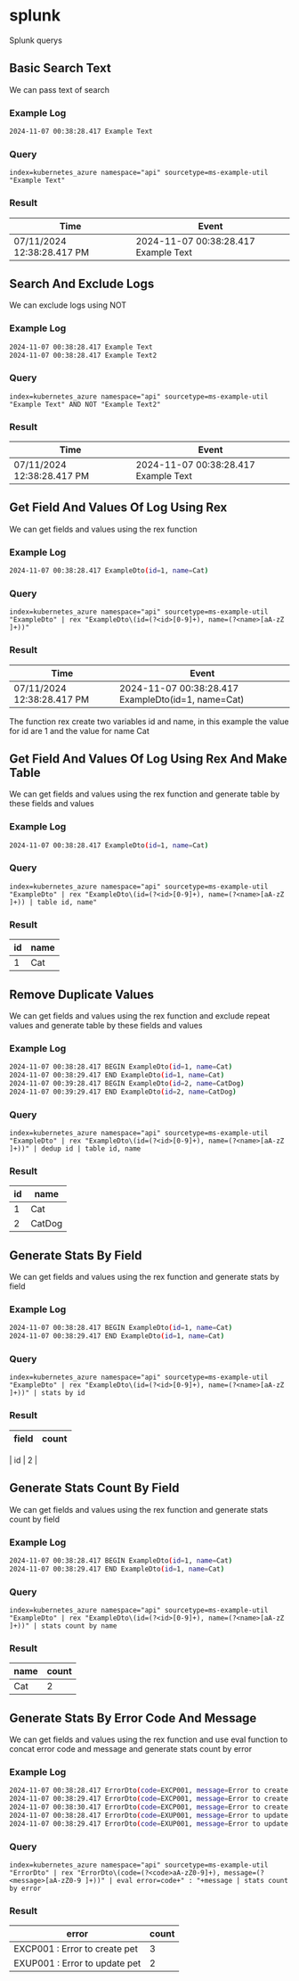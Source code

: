 # splunk
Splunk querys

## Basic Search Text
We can pass text of search

### Example Log

```bash
2024-11-07 00:38:28.417 Example Text
```

### Query

```splunk
index=kubernetes_azure namespace="api" sourcetype=ms-example-util "Example Text"
```

### Result

| Time                       | Event                                |
|----------------------------|--------------------------------------|
| 07/11/2024 12:38:28.417 PM | 2024-11-07 00:38:28.417 Example Text |

## Search And Exclude Logs
We can exclude logs using NOT

### Example Log

```bash
2024-11-07 00:38:28.417 Example Text
2024-11-07 00:38:28.417 Example Text2
```

### Query

```splunk
index=kubernetes_azure namespace="api" sourcetype=ms-example-util "Example Text" AND NOT "Example Text2"
```

### Result

| Time                       | Event                                |
|----------------------------|--------------------------------------|
| 07/11/2024 12:38:28.417 PM | 2024-11-07 00:38:28.417 Example Text |


## Get Field And Values Of Log Using Rex
We can get fields and values using the rex function

### Example Log

```bash
2024-11-07 00:38:28.417 ExampleDto(id=1, name=Cat)
```

### Query

```splunk
index=kubernetes_azure namespace="api" sourcetype=ms-example-util "ExampleDto" | rex "ExampleDto\(id=(?<id>[0-9]+), name=(?<name>[aA-zZ ]+))"
```

### Result

| Time                       | Event                                              |
|----------------------------|----------------------------------------------------|
| 07/11/2024 12:38:28.417 PM | 2024-11-07 00:38:28.417 ExampleDto(id=1, name=Cat) |

The function rex create two variables id and name, in this example the value for id are 1 and the value for name Cat


## Get Field And Values Of Log Using Rex And Make Table
We can get fields and values using the rex function and generate table by these fields and values

### Example Log

```bash
2024-11-07 00:38:28.417 ExampleDto(id=1, name=Cat)
```

### Query

```splunk
index=kubernetes_azure namespace="api" sourcetype=ms-example-util "ExampleDto" | rex "ExampleDto\(id=(?<id>[0-9]+), name=(?<name>[aA-zZ ]+)) | table id, name"
```

### Result

| id | name |
|----|------|
| 1  | Cat  |

## Remove Duplicate Values
We can get fields and values using the rex function and exclude repeat values and generate table by these fields and values

### Example Log

```bash
2024-11-07 00:38:28.417 BEGIN ExampleDto(id=1, name=Cat)
2024-11-07 00:38:29.417 END ExampleDto(id=1, name=Cat)
2024-11-07 00:39:28.417 BEGIN ExampleDto(id=2, name=CatDog)
2024-11-07 00:39:29.417 END ExampleDto(id=2, name=CatDog)
```

### Query

```splunk
index=kubernetes_azure namespace="api" sourcetype=ms-example-util "ExampleDto" | rex "ExampleDto\(id=(?<id>[0-9]+), name=(?<name>[aA-zZ ]+))" | dedup id | table id, name
```

### Result

| id | name   |
|----|--------|
| 1  | Cat    |
| 2  | CatDog |

## Generate Stats By Field
We can get fields and values using the rex function and generate stats by field

### Example Log

```bash
2024-11-07 00:38:28.417 BEGIN ExampleDto(id=1, name=Cat)
2024-11-07 00:38:29.417 END ExampleDto(id=1, name=Cat)
```

### Query

```splunk
index=kubernetes_azure namespace="api" sourcetype=ms-example-util "ExampleDto" | rex "ExampleDto\(id=(?<id>[0-9]+), name=(?<name>[aA-zZ ]+))" | stats by id
```

### Result

| field | count |
|-------|-------|

| id    | 2     |

## Generate Stats Count By Field
We can get fields and values using the rex function and generate stats count by field

### Example Log

```bash
2024-11-07 00:38:28.417 BEGIN ExampleDto(id=1, name=Cat)
2024-11-07 00:38:29.417 END ExampleDto(id=1, name=Cat)
```

### Query

```splunk
index=kubernetes_azure namespace="api" sourcetype=ms-example-util "ExampleDto" | rex "ExampleDto\(id=(?<id>[0-9]+), name=(?<name>[aA-zZ ]+))" | stats count by name
```

### Result

| name | count |
|------|-------|
| Cat  | 2     |

## Generate Stats By Error Code And Message
We can get fields and values using the rex function and use eval function to concat error code and message and generate stats count by error

### Example Log

```bash
2024-11-07 00:38:28.417 ErrorDto(code=EXCP001, message=Error to create pet)
2024-11-07 00:38:29.417 ErrorDto(code=EXCP001, message=Error to create pet)
2024-11-07 00:38:30.417 ErrorDto(code=EXCP001, message=Error to create pet)
2024-11-07 00:38:28.417 ErrorDto(code=EXUP001, message=Error to update pet)
2024-11-07 00:38:29.417 ErrorDto(code=EXUP001, message=Error to update pet)
```

### Query

```splunk
index=kubernetes_azure namespace="api" sourcetype=ms-example-util "ErrorDto" | rex "ErrorDto\(code=(?<code>aA-zZ0-9]+), message=(?<message>[aA-zZ0-9 ]+))" | eval error=code+" : "+message | stats count by error
```

### Result

| error                           | count |
|---------------------------------|-------|
| EXCP001 : Error to create pet   | 3     |
| EXUP001 : Error to update pet   | 2     |
